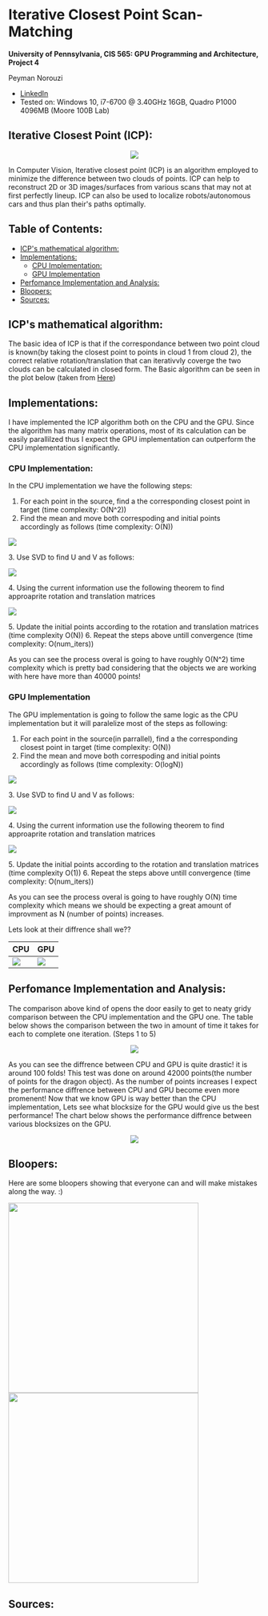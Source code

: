 Iterative Closest Point Scan-Matching
================

**University of Pennsylvania, CIS 565: GPU Programming and Architecture, Project 4**

Peyman Norouzi
* [LinkedIn](https://www.linkedin.com/in/peymannorouzi)
* Tested on: Windows 10, i7-6700 @ 3.40GHz 16GB, Quadro P1000 4096MB (Moore 100B Lab)


## Iterative Closest Point (ICP):

<p align="center">
  <img src="images/dragon_gpu.gif">
</p>

In Computer Vision, Iterative closest point (ICP) is an algorithm employed to minimize the difference between two clouds of points. ICP can help to reconstruct 2D or 3D images/surfaces from various scans that may not at first perfectly lineup. ICP can also be used to localize robots/autonomous cars and thus plan their's paths optimally. 

## Table of Contents:

- [ICP's mathematical algorithm:](#icp-s-mathematical-algorithm-)
- [Implementations:](#implementations-)
  * [CPU Implementation:](#cpu-implementation-)
  * [GPU Implementation](#gpu-implementation)
- [Perfomance Implementation and Analysis:](#perfomance-implementation-and-analysis-)
- [Bloopers:](#bloopers-)
- [Sources:](#sources-)


## ICP's mathematical algorithm:

The basic idea of ICP is that if the correspondance between two point cloud is known(by taking the closest point to points in cloud 1 from cloud 2), the correct relative rotation/translation that can iterativvly coverge the two clouds can be calculated in closed form. The Basic algorithm can be seen in the plot below (taken from [Here](https://www.researchgate.net/figure/a-Illustration-of-registration-process-using-ICP-algorithm-b-Schematic-representation_fig1_275540074))

## Implementations:

I have implemented the ICP algorithm both on the CPU and the GPU. Since the algorithm has many matrix operations, most of its calculation can be easily parallilzed thus I expect the GPU implementation can outperform the CPU implementation significantly.

### CPU Implementation:

In the CPU implementation we have the following steps:

1. For each point in the source, find a the corresponding closest point in target (time complexity: O(N^2))
2. Find the mean and move both correspoding and initial points accordingly as follows (time complexity: O(N))
<p align="left">
  <img src="images/centeq.PNG">
</p>
3. Use SVD to find U and V as follows:
<p align="left">
  <img src="images/svdeq.PNG">
</p>
4. Using the current information use the following theorem to find approaprite rotation and translation matrices
<p align="left">
  <img src="images/Rt.PNG">
</p>
5. Update the initial points according to the rotation and translation matrices (time complexity O(N))
6. Repeat the steps above untill convergence (time complexity: O(num_iters))

As you can see the process overal is going to have roughly O(N^2) time complexity which is pretty bad considering that the objects we are working with here have more than 40000 points!


### GPU Implementation

The GPU implementation is going to follow the same logic as the CPU implementation but it will paralelize most of the steps as following:

1. For each point in the source(in parrallel), find a the corresponding closest point in target (time complexity: O(N))
2. Find the mean and move both correspoding and initial points accordingly as follows (time complexity: O(logN))
<p align="left">
  <img src="images/centeq.PNG">
</p>
3. Use SVD to find U and V as follows:
<p align="left">
  <img src="images/svdeq.PNG">
</p>
4. Using the current information use the following theorem to find approaprite rotation and translation matrices
<p align="left">
  <img src="images/Rt.PNG">
</p>
5. Update the initial points according to the rotation and translation matrices (time complexity O(1))
6. Repeat the steps above untill convergence (time complexity: O(num_iters))

As you can see the process overal is going to have roughly O(N) time complexity which means we should be expecting a great amount of improvment as N (number of points) increases.

Lets look at their diffrence shall we??

| CPU | GPU |
| ------------- | ----------- |
| ![](images/dragon_cpu.gif)  | ![](images/dragon_gpu.gif) |


## Perfomance Implementation and Analysis:

The comparison above kind of opens the door easily to get to neaty gridy comparison between the CPU implementation and the GPU one. The table below shows the comparison between the two in amount of time it takes for each to complete one iteration. (Steps 1 to 5)

<p align="center">
  <img src="images/table.PNG">
</p>

As you can see the diffrence between CPU and GPU is quite drastic! it is around 100 folds! This test was done on around 42000 points(the number of points for the dragon object). As the number of points increases I expect the performance diffrence between CPU and GPU become even more promenent! Now that we know GPU is way better than the CPU implementation, Lets see what blocksize for the GPU would give us the best performance! The chart below shows the performance diffrence between various blocksizes on the GPU. 

<p align="center">
  <img src="images/Plot.PNG">
</p>



## Bloopers:

Here are some bloopers showing that everyone can and will make mistakes along the way. :)

<img src="images/bloop1.gif" width="380"> <img src="images/bloop2.gif" width="380"> 

## Sources:
